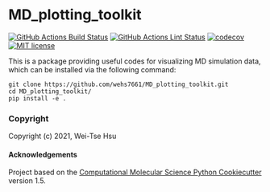 MD_plotting_toolkit
==============================
[//]: # (Badges)
[![GitHub Actions Build Status](https://github.com/wehs7661/MD_plotting_toolkit/actions/workflows/CI.yaml/badge.svg)](https://github.com/wehs7661/MD_plotting_toolkit/actions/workflows/CI.yaml)
[![GitHub Actions Lint Status](https://github.com/wehs7661/MD_plotting_toolkit/actions/workflows/lint.yaml/badge.svg)](https://github.com/wehs7661/MD_plotting_toolkit/actions/workflows/lint.yaml)
[![codecov](https://codecov.io/gh/REPLACE_WITH_OWNER_ACCOUNT/MD_plotting_toolkit/branch/master/graph/badge.svg)](https://codecov.io/gh/REPLACE_WITH_OWNER_ACCOUNT/MD_plotting_toolkit/branch/master)
[![MIT license](https://img.shields.io/badge/License-MIT-blue.svg)](https://lbesson.mit-license.org/)


This is a package providing useful codes for visualizing MD simulation data, which can be installed via the following command:
```
git clone https://github.com/wehs7661/MD_plotting_toolkit.git
cd MD_plotting_toolkit/
pip install -e .
```

### Copyright

Copyright (c) 2021, Wei-Tse Hsu


#### Acknowledgements
 
Project based on the 
[Computational Molecular Science Python Cookiecutter](https://github.com/molssi/cookiecutter-cms) version 1.5.

